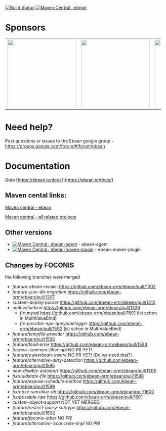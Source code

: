[![Build Status](https://travis-ci.org/ebean-orm/ebean.svg?branch=master)](https://travis-ci.org/ebean-orm/ebean)
[![Maven Central : ebean](https://maven-badges.herokuapp.com/maven-central/io.ebean/ebean/badge.svg)](https://maven-badges.herokuapp.com/maven-central/io.ebean/ebean)

# Sponsors
<table>
  <tbody>
    <tr>
      <td align="center" valign="middle">
        <a href="https://www.foconis.de/" target="_blank">
          <img width="222px" src="https://www.foconis.de/templates/yootheme/cache/foconis_logo_322-709da1de.png">
        </a>
      </td>
      <td align="center" valign="middle">
        <a href="https://www.payintech.com/" target="_blank">
          <img width="222px" src="https://www.payintech.com/wp-content/uploads/2015/10/PayinTech-logo-noir.png">
        </a>
      </td>
      <td align="center" valign="middle">
        <a href="https://www.premium-minds.com" target="_blank">
          <img width="222px" src="https://ebean.io/images/logo-premium-minds.png">
        </a>
      </td>
    </tr>
  </tbody>
</table>

# Need help?
Post questions or issues to the Ebean google group - https://groups.google.com/forum/#!forum/ebean

# Documentation
Goto [https://ebean.io/docs/](https://ebean.io/docs/)


## Maven cental links:
[Maven central - ebean](http://search.maven.org/#search%7Cgav%7C1%7Cg%3A%22io.ebean%22%20AND%20a%3A%22ebean%22 "maven central ebean")

[Maven central - all related projects](http://search.maven.org/#search%7Cga%7C1%7Cebean "maven central all related projects")

## Other versions
* [![Maven Central : ebean-agent](https://maven-badges.herokuapp.com/maven-central/io.ebean/ebean-agent/badge.svg)](https://maven-badges.herokuapp.com/maven-central/io.ebean/ebean-agent) - ebean-agent
* [![Maven Central : ebean-maven-plugin](https://maven-badges.herokuapp.com/maven-central/io.ebean/ebean-maven-plugin/badge.svg)](https://maven-badges.herokuapp.com/maven-central/io.ebean/ebean-maven-plugin) - ebean-maven-plugin


## Changes by FOCONIS

the following branches were merged

- *feature-ebean-recalc*: https://github.com/ebean-orm/ebean/pull/1302
- *feature-json-db-migration* https://github.com/ebean-orm/ebean/pull/1307
- *custom-deploy-parser* https://github.com/ebean-orm/ebean/pull/1310
- *multivaluebind* https://github.com/ebean-orm/ebean/pull/1328
  - *fix-mysql* https://github.com/ebean-orm/ebean/pull/1591 (ist schon in MultiValueBind)
  - *fix-possible-npe-queyplanlogger* https://github.com/ebean-orm/ebean/pull/1592 (ist schon in MultiValueBind)
- *feature/tempfile-provider* https://github.com/ebean-orm/ebean/pull/1593
- *feature/load-error* https://github.com/ebean-orm/ebean/pull/1594
- *foconis-common-filter-api* NO PR YET!
- *feature/ownerbean-aware* NO PR YET! (Do we need that?)
- *feature/alternative-dirty-detection* https://github.com/ebean-orm/ebean/pull/1595
- *new-disable-autostart* https://github.com/ebean-orm/ebean/pull/1305
- *fix/uuidstate-file* https://github.com/ebean-orm/ebean/pull/1598
- *feature/expose-schedule-method* https://github.com/ebean-orm/ebean/pull/1599
- *fix/case-sensitive-db* https://github.com/ebean-orm/ebean/pull/1600
- *fix/possible-npe* https://github.com/ebean-orm/ebean/pull/1601
-   *custom-object-support* NOT YET MERGED!
- *feature/restrict-query-subtype* https://github.com/ebean-orm/ebean/pull/1602
- *feature/foconis-other* NO PR!
- *feature/alternative-isconcrete-impl* NO PR!